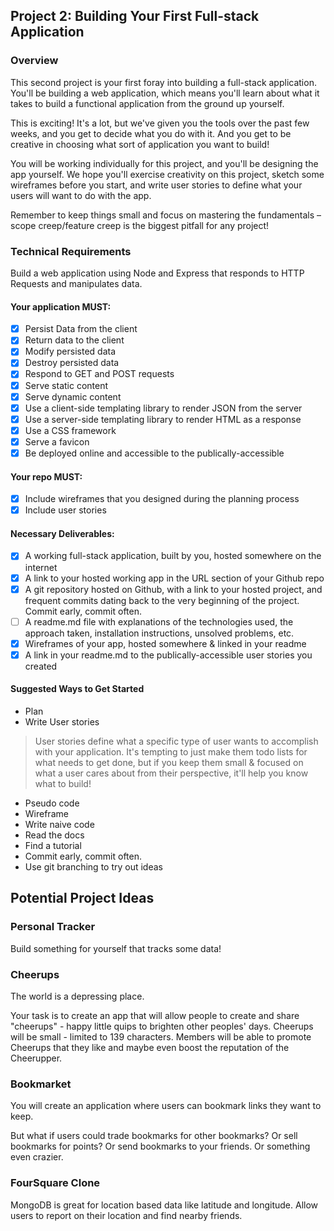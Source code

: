 ## Project 2: Building Your First Full-stack Application

### Overview

This second project is your first foray into building a full-stack application. 
You'll be building a web application, which means you'll learn about what it takes 
to build a functional application from the ground up yourself.

This is exciting! It's a lot, but we've given you the tools over the past few weeks, 
and you get to decide what you do with it. And you get to be creative in choosing 
what sort of application you want to build!

You will be working individually for this project, and you'll be designing the app 
yourself. We hope you'll exercise creativity on this project, sketch some 
wireframes before you start, and write user stories to define what your users 
will want to do with the app.

Remember to keep things small and focus on mastering the fundamentals – 
scope creep/feature creep is the biggest pitfall for any project!

### Technical Requirements

Build a web application using Node and Express that responds to HTTP Requests and manipulates data.

#### Your application MUST: ####
- [x] Persist Data from the client
- [x] Return data to the client
- [x] Modify persisted data
- [x] Destroy persisted data
- [x] Respond to GET and POST requests
- [x] Serve static content
- [x] Serve dynamic content
- [x] Use a client-side templating library to render JSON from the server
- [x] Use a server-side templating library to render HTML as a response
- [x] Use a CSS framework
- [x] Serve a favicon
- [x] Be deployed online and accessible to the publically-accessible

#### Your repo MUST: ####
- [x] Include wireframes that you designed during the planning process
- [x] Include user stories

#### Necessary Deliverables: ####
- [x] A working full-stack application, built by you, hosted somewhere on the internet
- [x] A link to your hosted working app in the URL section of your Github repo
- [x] A git repository hosted on Github, with a link to your hosted project, and frequent commits dating back to the very beginning of the project. Commit early, commit often.
- [ ] A readme.md file with explanations of the technologies used, the approach taken, installation instructions, unsolved problems, etc.
- [x] Wireframes of your app, hosted somewhere & linked in your readme
- [x] A link in your readme.md to the publically-accessible user stories you created

#### Suggested Ways to Get Started

- Plan
- Write User stories

> User stories define what a specific type of user wants to accomplish with your application. 
> It's tempting to just make them todo lists for what needs to get done, 
> but if you keep them small & focused on what a user cares about from their perspective, 
> it'll help you know what to build!

- Pseudo code
- Wireframe
- Write naive code
- Read the docs
- Find a tutorial
- Commit early, commit often.
- Use git branching to try out ideas

## Potential Project Ideas

### Personal Tracker

Build something for yourself that tracks some data!

### Cheerups

The world is a depressing place.

Your task is to create an app that will allow people to create and share "cheerups" - 
happy little quips to brighten other peoples' days. Cheerups will be small - 
limited to 139 characters. Members will be able to promote Cheerups that they like 
and maybe even boost the reputation of the Cheerupper.

### Bookmarket

You will create an application where users can bookmark links they want to keep.

But what if users could trade bookmarks for other bookmarks? Or sell bookmarks for points? 
Or send bookmarks to your friends. Or something even crazier.

### FourSquare Clone

MongoDB is great for location based data like latitude and longitude.
Allow users to report on their location and find nearby friends.


